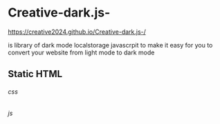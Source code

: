 # Creative-dark.js-
https://creative2024.github.io/Creative-dark.js-/
 
 is library of dark mode localstorage javascrpit to make it easy for you to convert your website from light mode to dark mode
## Static HTML
###### css
<link rel="stylesheet" href="https://cdn.jsdelivr.net/gh/Creative2024/Creative-dark.js-@main/dome/assets/css/Creative-dark.min.css">

###### js
<script src="https://cdn.jsdelivr.net/gh/Creative2024/Creative-dark.js-@main/dome/assets/js/Creative-dark.min.js"> 
